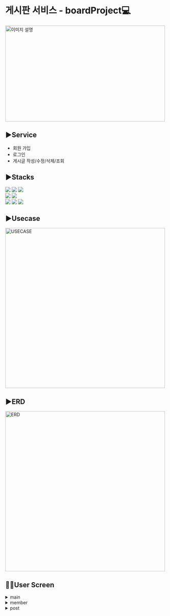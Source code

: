 <h1>게시판 서비스 - boardProject💻</h1>

<p>
  <img src="https://i.postimg.cc/T1vnmYQs/board-Project-Logo.png"" alt="이미지 설명" width="500" height="300" />
</p>

▶️Service
-------------
- 회원 가입
- 로그인
- 게시글 작성/수정/삭제/조회

▶️Stacks
-------------
<div> 
  <img src="https://img.shields.io/badge/java-007396?style=for-the-badge&logo=java&logoColor=white"> 
  <img src="https://img.shields.io/badge/mysql-4479A1?style=for-the-badge&logo=mysql&logoColor=white"> 
  <img src="https://img.shields.io/badge/apache tomcat-F8DC75?style=for-the-badge&logo=apachetomcat&logoColor=white">
  <br>

  <img src="https://img.shields.io/badge/springboot-6DB33F?style=for-the-badge&logo=springboot&logoColor=white">
  <img src="https://img.shields.io/badge/gradle-02303A?style=for-the-badge&logo=gradle&logoColor=white">
  <br>
  
  <img src="https://img.shields.io/badge/github-181717?style=for-the-badge&logo=github&logoColor=white">
  <img src="https://img.shields.io/badge/git-F05032?style=for-the-badge&logo=git&logoColor=white">
  <img src="https://img.shields.io/badge/gitkraken-179287?style=for-the-badge&logo=gitkraken&logoColor=white">
  <br>
</div>


▶️Usecase
-------------
<img width="500" alt="USECASE" src="https://file.notion.so/f/s/69d569bf-18f6-4f8e-a82d-4c42c6838cba/USECASE.png?id=0df6497b-4da3-4f9e-a13a-0b2a8996b8a1&table=block&spaceId=0e29992a-3896-481e-ba25-d94e30a8b9c8&expirationTimestamp=1690286400000&signature=4ynpZPckY45MTiUzLfO7EFldulyxOn6ltlO7mphR_ZI&downloadName=USECASE.png">


▶️ERD
-------------
<img width="500" alt="ERD" src="https://file.notion.so/f/s/99146dca-414f-425c-b56a-08e648fb2fc3/ERD.png?id=97c551e6-81ee-40c7-8c30-1947fdfb7c36&table=block&spaceId=0e29992a-3896-481e-ba25-d94e30a8b9c8&expirationTimestamp=1690286400000&signature=M3nJmFibrj_bW-NQdr1GC2RSYCMsUnPJY-PgDCyElKQ&downloadName=ERD.png">

🧑‍💻User Screen
-------------

<div>
  <details>
    <summary>main</summary>
    <img width="300" alt="MAIN" src="https://file.notion.so/f/s/da5a978a-9f23-4696-a74c-4980f3b2767b/main.png?id=8cb20e7c-5229-4007-9ec2-baa95320cf8f&table=block&spaceId=0e29992a-3896-481e-ba25-d94e30a8b9c8&expirationTimestamp=1690286400000&signature=jKOxKyEnziINMbIlIg36GVWOOGadu9gW9Ox6J2ZUILI&downloadName=main.png">
  </details>
  <details>
    <summary>member</summary>
    <img width="300" alt="JOIN" src="https://file.notion.so/f/s/1d978536-0e26-49a2-81b3-fe5db0637f46/join.png?id=2e4e2e13-c4a7-459f-a829-12b26260c3e6&table=block&spaceId=0e29992a-3896-481e-ba25-d94e30a8b9c8&expirationTimestamp=1690286400000&signature=X18WCQ-h_JfZm0i4GaNWaNLvyMkNz1g463EfQzma5RU&downloadName=join.png">     <img width="300" alt="LOGIN" src="https://file.notion.so/f/s/a75d1349-e06f-4747-a170-6bb806dbaa5f/login.png?id=1a9bb244-85cb-4783-b110-66acf3930bbf&table=block&spaceId=0e29992a-3896-481e-ba25-d94e30a8b9c8&expirationTimestamp=1690286400000&signature=ARP5LliHQogHJCob0t66gfmaCgstBsoaDKuiNmxSaqg&downloadName=login.png">
  </details>

  <details>
    <summary>post</summary>
    <img width="300" alt="POST AFTER" src="https://file.notion.so/f/s/f4c8a801-dd1a-4347-8317-0aa0b16e05f8/post.png?id=a460b306-4964-405c-b9b7-73c6663590fe&table=block&spaceId=0e29992a-3896-481e-ba25-d94e30a8b9c8&expirationTimestamp=1690286400000&signature=dWHdnhD-cDSzHluAHFnus4Spu5ITbULr_iUsW-5fVWQ&downloadName=post.png">
    <img width="300" alt="POST LIST" src="https://file.notion.so/f/s/c466ee3a-ee8e-4a19-a2e9-00666a5c9b2d/postList.png?id=b3b4edfb-1065-4551-9890-c6cc6a3dc03d&table=block&spaceId=0e29992a-3896-481e-ba25-d94e30a8b9c8&expirationTimestamp=1690286400000&signature=NcFJEC26QtRCXLnCWsBHte9N-gHsaLez5lqJwdXRo6Y&downloadName=postList.png">
  </details>
</div>


